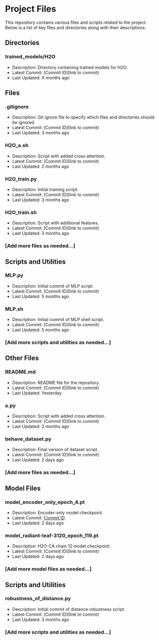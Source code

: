 # Project Files

This repository contains various files and scripts related to the project. Below is a list of key files and directories along with their descriptions.

## Directories

### trained_models/H2O
- Description: Directory containing trained models for H2O.
- Latest Commit: [Commit ID](link to commit)
- Last Updated: X months ago

## Files

### .gitignore
- Description: Git ignore file to specify which files and directories should be ignored.
- Latest Commit: [Commit ID](link to commit)
- Last Updated: 3 months ago

### H2O_a.sh
- Description: Script with added cross attention.
- Latest Commit: [Commit ID](link to commit)
- Last Updated: 2 months ago

### H2O_train.py
- Description: Initial training script.
- Latest Commit: [Commit ID](link to commit)
- Last Updated: 3 months ago

### H2O_train.sh
- Description: Script with additional features.
- Latest Commit: [Commit ID](link to commit)
- Last Updated: 3 months ago

### [Add more files as needed...]

## Scripts and Utilities

### MLP.py
- Description: Initial commit of MLP script.
- Latest Commit: [Commit ID](link to commit)
- Last Updated: 5 months ago

### MLP.sh
- Description: Initial commit of MLP shell script.
- Latest Commit: [Commit ID](link to commit)
- Last Updated: 5 months ago

### [Add more scripts and utilities as needed...]

## Other Files

### README.md
- Description: README file for the repository.
- Latest Commit: [Commit ID](link to commit)
- Last Updated: Yesterday

### a.py
- Description: Script with added cross attention.
- Latest Commit: [Commit ID](link to commit)
- Last Updated: 2 months ago

### behave_dataset.py
- Description: Final version of dataset script.
- Latest Commit: [Commit ID](link to commit)
- Last Updated: 2 days ago

### [Add more files as needed...]

## Model Files

### model_encoder_only_epoch_4.pt
- Description: Encoder-only model checkpoint.
- Latest Commit: [Commit ID](https://github.com/jwings1/H2O/tree/2695d4ea13a20c6a675f5a587ee90bb9cbf5e2f1)
- Last Updated: 2 days ago

### model_radiant-leaf-3120_epoch_119.pt
- Description: H2O-CA chain 12 model checkpoint.
- Latest Commit: [Commit ID](link to commit)
- Last Updated: 2 days ago

### [Add more model files as needed...]

## Scripts and Utilities

### robustness_of_distance.py
- Description: Initial commit of distance robustness script.
- Latest Commit: [Commit ID](link to commit)
- Last Updated: 3 months ago

### [Add more scripts and utilities as needed...]

